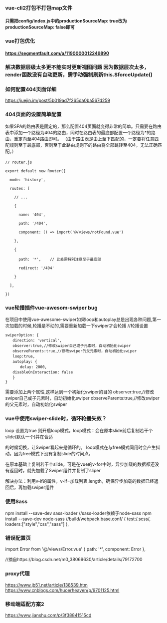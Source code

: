 ### vue-cli2打包不打包map文件  
#### 只需把config/index.js中的productionSourceMap: true改为productionSourceMap: false即可  
### vue打包优化  
#### https://segmentfault.com/a/1190000012249890
### 解决数据层级太多更不能实时更新视图问题 因为数据层次太多，render函数没有自动更新，需手动强制刷新this.$forceUpdate()
### 如何配置404页面详细
https://juejin.im/post/5b019ad7f265da0ba567d259
### 404页面的设置简单配置
 如果SPA的路由表是固定的，那么配置404页面就变得非常的简单。只需要在路由表中添加一个路径为404的路由，同时在路由表的最底部配置一个路径为*的路由，重定向至404路由即可。
（由于路由表是由上至下匹配的，一定要将任意匹配规则至于最底部，否则至于此路由规则下的路由将全部跳转至404，无法正确匹配。）
#### 
```
// router.js  

export default new Router({  

  mode: 'history',  
  
  routes: [  
  
    // ...  
    
    {  
    
      name: '404',  
      
      path: '/404',  
      
      component: () => import('@/views/notFound.vue')  
      
    },  
    
    {  
    
      path: '*',    // 此处需特别注意至于最底部  
      
      redirect: '/404'  
      
    }  
    
  ],  
  
})  

```
### vue轮播插件vue-awesom-swiper bug
在项目中使用vue-awesome-swiper如果loop和autoplay总是出现各种问题,第一次加载的时候,轮播是不动的,需要重新加载一下swiper才会轮播
//轮播设置
```
swiperOption: {
　　direction: 'vertical',
　　observer:true,//修改swiper自己或子元素时，自动初始化swiper 
　　observeParents:true,//修改swiper的父元素时，自动初始化swiper 
　　loop:true,
　　autoplay: {
　　　　delay: 2000,
　　disableOnInteraction: false
　　}
}
```
需要添加上两个属性,这样达到一个初始化swiper的目的
observer:true,//修改swiper自己或子元素时，自动初始化swiper 
observeParents:true,//修改swiper的父元素时，自动初始化swiper 

### vue中使用swiper-slide时，循环轮播失效？

loop  设置为true 则开启loop模式。loop模式：会在原本slide前后复制若干个slide(默认一个)并在合适

的时候切换，让Swiper看起来是循环的。 
loop模式在与free模式同用时会产生抖动，因为free模式下没有复制slide的时间点。

在原本基础上复制若干个slide，可是在vue的v-for中时，异步加载的数据都还没有返回时，就先加载了Swiper组件并复制了sliper

解决办法：利用v-if的属性，v-if=加载列表.length，确保异步加载的数据已经返回后，再加载swiper组件

### 使用Sass
npm install --save-dev sass-loader //sass-loader依赖于node-sass
npm install --save-dev node-sass
//build/webpack.base.conf/
{
  test:/\.scss/,
  loaders:["style","css","sass"]
},
### 错误配置页
import Error from '@/views/Error.vue'
{
     path: '*',
     component: Error
},

//摘自https://blog.csdn.net/m0_38069630/article/details/79172700

### proxy代理
https://www.jb51.net/article/138539.htm
https://www.cnblogs.com/huoerheaven/p/9701125.html

### 移动端适配方案2
https://www.jianshu.com/p/3f38841515cd
